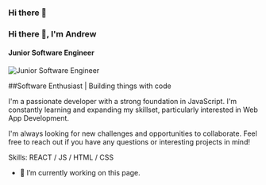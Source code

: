 ### Hi there 👋
### Hi there 👋, I'm Andrew
#### Junior Software Engineer
![Junior Software Engineer](https://www.canva.com/design/DAGEQWSeQqQ/e9YtJPFOJdR9YZUi7WmTEQ/view)

##Software Enthusiast | Building things with code

I'm a passionate developer with a strong foundation in JavaScript. I'm constantly learning and expanding my skillset, particularly interested in Web App Development.

I'm always looking for new challenges and opportunities to collaborate. Feel free to reach out if you have any questions or interesting projects in mind!

Skills:  REACT / JS / HTML / CSS

- 🔭 I’m currently working on this page. 
